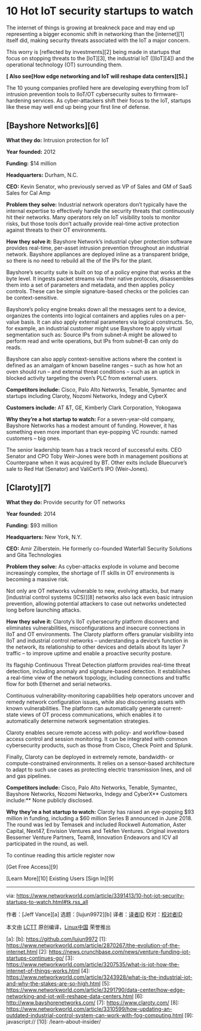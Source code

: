 [#]: collector: (lujun9972)
[#]: translator: ( )
[#]: reviewer: ( )
[#]: publisher: ( )
[#]: url: ( )
[#]: subject: (10 Hot IoT security startups to watch)
[#]: via: (https://www.networkworld.com/article/3391413/10-hot-iot-security-startups-to-watch.html#tk.rss_all)
[#]: author: (Jeff Vance )

10 Hot IoT security startups to watch
======

The internet of things is growing at breakneck pace and may end up representing a bigger economic shift in networking than the [internet][1] itself did, making security threats associated with the IoT a major concern.

This worry is [reflected by investments][2] being made in startups that focus on stopping threats to the [IoT][3], the industrial IoT ([IIoT][4]) and the operational technology (OT) surrounding them.

**[ Also see[How edge networking and IoT will reshape data centers][5].]**

The 10 young companies profiled here are developing everything from IoT intrusion prevention tools to IIoT/OT cybersecurity suites to firmware-hardening services. As cyber-attackers shift their focus to the IoT, startups like these may well end up being your first line of defense.

## [Bayshore Networks][6]

**What they do:** Intrusion protection for IoT

**Year founded:** 2012

**Funding:** $14 million

**Headquarters:** Durham, N.C.

**CEO:** Kevin Senator, who previously served as VP of Sales and GM of SaaS Sales for Cal Amp

**Problem they solve:** Industrial network operators don’t typically have the internal expertise to effectively handle the security threats that continuously hit their networks. Many operators rely on IoT visibility tools to monitor risks, but those tools don’t actually provide real-time active protection against threats to their OT environments.

**How they solve it:** Bayshore Network’s industrial cyber protection software provides real-time, per-asset intrusion prevention throughout an industrial network. Bayshore appliances are deployed inline as a transparent bridge, so there is no need to rebuild all the of the IPs for the plant.

Bayshore’s security suite is built on top of a policy engine that works at the byte level. It ingests packet streams via their native protocols, disassembles them into a set of parameters and metadata, and then applies policy controls. These can be simple signature-based checks or the policies can be context-sensitive.

Bayshore’s policy engine breaks down all the messages sent to a device, organizes the contents into logical containers and applies rules on a per-value basis. It can also apply external parameters via logical constructs. So, for example, an industrial customer might use Bayshore to apply virtual segmentation such as: Source IPs from subnet-A might be allowed to perform read and write operations, but IPs from subnet-B can only do reads.

Bayshore can also apply context-sensitive actions where the context is defined as an amalgam of known baseline ranges – such as how hot an oven should run – and external threat conditions – such as an uptick in blocked activity targeting the oven’s PLC from external users.

**Competitors include:** Cisco, Palo Alto Networks, Tenable, Symantec and startups including Claroty, Nozomi Networks, Indegy and CyberX

**Customers include:** AT &T, GE, Kimberly Clark Corporation, Yokogawa

**Why they’re a hot startup to watch:** For a seven-year-old company, Bayshore Networks has a modest amount of funding. However, it has something even more important than eye-popping VC rounds: named customers – big ones.

The senior leadership team has a track record of successful exits. CEO Senator and CPO Toby Weir-Jones were both in management positions at Counterpane when it was acquired by BT. Other exits include Bluecurve’s sale to Red Hat (Senator) and ValiCert’s IPO (Weir-Jones).

## [Claroty][7]

**What they do:** Provide security for OT networks

**Year founded:** 2014

**Funding:** $93 million

**Headquarters:** New York, N.Y.

**CEO:** Amir Zilberstein. He formerly co-founded Waterfall Security Solutions and Gita Technologies

**Problem they solve:** As cyber-attacks explode in volume and become increasingly complex, the shortage of IT skills in OT environments is becoming a massive risk.

Not only are OT networks vulnerable to new, evolving attacks, but many [industrial control systems (ICS)][8] networks also lack even basic intrusion prevention, allowing potential attackers to case out networks undetected long before launching attacks.

**How they solve it:** Claroty’s IIoT cybersecurity platform discovers and eliminates vulnerabilities, misconfigurations and insecure connections in IIoT and OT environments. The Claroty platform offers granular visibility into IIoT and industrial control networks – understanding a device’s function in the network, its relationship to other devices and details about its layer 7 traffic – to improve uptime and enable a proactive security posture.

Its flagship Continuous Threat Detection platform provides real-time threat detection, including anomaly and signature-based detection. It establishes a real-time view of the network topology, including connections and traffic flow for both Ethernet and serial networks.

Continuous vulnerability-monitoring capabilities help operators uncover and remedy network configuration issues, while also discovering assets with known vulnerabilities. The platform can automatically generate current-state views of OT process communications, which enables it to automatically determine network segmentation strategies.

Claroty enables secure remote access with policy- and workflow-based access control and session monitoring. It can be integrated with common cybersecurity products, such as those from Cisco, Check Point and Splunk.

Finally, Claroty can be deployed in extremely remote, bandwidth- or compute-constrained environments. It relies on a sensor-based architecture to adapt to such use cases as protecting electric transmission lines, and oil and gas pipelines.

**Competitors include:** Cisco, Palo Alto Networks, Tenable, Symantec, Bayshore Networks, Nozomi Networks, Indegy and CyberX**
Customers include:** None publicly disclosed.

**Why they’re a hot startup to watch:** Claroty has raised an eye-popping $93 million in funding, including a $60 million Series B announced in June 2018. The round was led by Temasek and included Rockwell Automation, Aster Capital, Next47, Envision Ventures and Tekfen Ventures. Original investors Bessemer Venture Partners, Team8, Innovation Endeavors and ICV all participated in the round, as well.

To continue reading this article register now

[Get Free Access][9]

[Learn More][10] Existing Users [Sign In][9]

--------------------------------------------------------------------------------

via: https://www.networkworld.com/article/3391413/10-hot-iot-security-startups-to-watch.html#tk.rss_all

作者：[Jeff Vance][a]
选题：[lujun9972][b]
译者：[译者ID](https://github.com/译者ID)
校对：[校对者ID](https://github.com/校对者ID)

本文由 [LCTT](https://github.com/LCTT/TranslateProject) 原创编译，[Linux中国](https://linux.cn/) 荣誉推出

[a]: 
[b]: https://github.com/lujun9972
[1]: https://www.networkworld.com/article/2870267/the-evolution-of-the-internet.html
[2]: https://news.crunchbase.com/news/venture-funding-iot-startups-continues-go/
[3]: https://www.networkworld.com/article/3207535/what-is-iot-how-the-internet-of-things-works.html
[4]: https://www.networkworld.com/article/3243928/what-is-the-industrial-iot-and-why-the-stakes-are-so-high.html
[5]: https://www.networkworld.com/article/3291790/data-center/how-edge-networking-and-iot-will-reshape-data-centers.html
[6]: http://www.bayshorenetworks.com/
[7]: https://www.claroty.com/
[8]: https://www.networkworld.com/article/3310599/how-updating-an-outdated-industrial-control-system-can-work-with-fog-computing.html
[9]: javascript://
[10]: /learn-about-insider/
